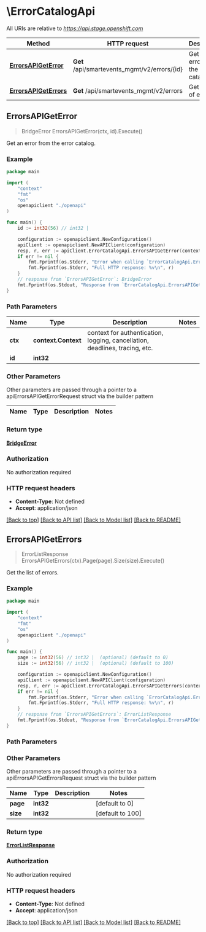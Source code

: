# \ErrorCatalogApi

All URIs are relative to *https://api.stage.openshift.com*

Method | HTTP request | Description
------------- | ------------- | -------------
[**ErrorsAPIGetError**](ErrorCatalogApi.md#ErrorsAPIGetError) | **Get** /api/smartevents_mgmt/v2/errors/{id} | Get an error from the error catalog.
[**ErrorsAPIGetErrors**](ErrorCatalogApi.md#ErrorsAPIGetErrors) | **Get** /api/smartevents_mgmt/v2/errors | Get the list of errors.



## ErrorsAPIGetError

> BridgeError ErrorsAPIGetError(ctx, id).Execute()

Get an error from the error catalog.



### Example

```go
package main

import (
    "context"
    "fmt"
    "os"
    openapiclient "./openapi"
)

func main() {
    id := int32(56) // int32 | 

    configuration := openapiclient.NewConfiguration()
    apiClient := openapiclient.NewAPIClient(configuration)
    resp, r, err := apiClient.ErrorCatalogApi.ErrorsAPIGetError(context.Background(), id).Execute()
    if err != nil {
        fmt.Fprintf(os.Stderr, "Error when calling `ErrorCatalogApi.ErrorsAPIGetError``: %v\n", err)
        fmt.Fprintf(os.Stderr, "Full HTTP response: %v\n", r)
    }
    // response from `ErrorsAPIGetError`: BridgeError
    fmt.Fprintf(os.Stdout, "Response from `ErrorCatalogApi.ErrorsAPIGetError`: %v\n", resp)
}
```

### Path Parameters


Name | Type | Description  | Notes
------------- | ------------- | ------------- | -------------
**ctx** | **context.Context** | context for authentication, logging, cancellation, deadlines, tracing, etc.
**id** | **int32** |  | 

### Other Parameters

Other parameters are passed through a pointer to a apiErrorsAPIGetErrorRequest struct via the builder pattern


Name | Type | Description  | Notes
------------- | ------------- | ------------- | -------------


### Return type

[**BridgeError**](BridgeError.md)

### Authorization

No authorization required

### HTTP request headers

- **Content-Type**: Not defined
- **Accept**: application/json

[[Back to top]](#) [[Back to API list]](../README.md#documentation-for-api-endpoints)
[[Back to Model list]](../README.md#documentation-for-models)
[[Back to README]](../README.md)


## ErrorsAPIGetErrors

> ErrorListResponse ErrorsAPIGetErrors(ctx).Page(page).Size(size).Execute()

Get the list of errors.



### Example

```go
package main

import (
    "context"
    "fmt"
    "os"
    openapiclient "./openapi"
)

func main() {
    page := int32(56) // int32 |  (optional) (default to 0)
    size := int32(56) // int32 |  (optional) (default to 100)

    configuration := openapiclient.NewConfiguration()
    apiClient := openapiclient.NewAPIClient(configuration)
    resp, r, err := apiClient.ErrorCatalogApi.ErrorsAPIGetErrors(context.Background()).Page(page).Size(size).Execute()
    if err != nil {
        fmt.Fprintf(os.Stderr, "Error when calling `ErrorCatalogApi.ErrorsAPIGetErrors``: %v\n", err)
        fmt.Fprintf(os.Stderr, "Full HTTP response: %v\n", r)
    }
    // response from `ErrorsAPIGetErrors`: ErrorListResponse
    fmt.Fprintf(os.Stdout, "Response from `ErrorCatalogApi.ErrorsAPIGetErrors`: %v\n", resp)
}
```

### Path Parameters



### Other Parameters

Other parameters are passed through a pointer to a apiErrorsAPIGetErrorsRequest struct via the builder pattern


Name | Type | Description  | Notes
------------- | ------------- | ------------- | -------------
 **page** | **int32** |  | [default to 0]
 **size** | **int32** |  | [default to 100]

### Return type

[**ErrorListResponse**](ErrorListResponse.md)

### Authorization

No authorization required

### HTTP request headers

- **Content-Type**: Not defined
- **Accept**: application/json

[[Back to top]](#) [[Back to API list]](../README.md#documentation-for-api-endpoints)
[[Back to Model list]](../README.md#documentation-for-models)
[[Back to README]](../README.md)

